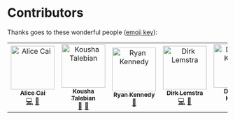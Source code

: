 # Contributors

Thanks goes to these wonderful people ([emoji key](https://allcontributors.org/docs/en/emoji-key)):

<!-- ALL-CONTRIBUTORS-LIST:START - Do not remove or modify this section -->
<!-- prettier-ignore -->
<table>
  <tr>
    <td align="center"><a href="https://github.com/ahcai"><img src="https://avatars3.githubusercontent.com/u/4912483?v=4" width="100px;" alt="Alice Cai"/><br /><sub><b>Alice Cai</b></sub></a><br /><a href="https://github.com/twilio-labs/twilio-style/commits?author=ahcai" title="Code">💻</a> <a href="#ideas-ahcai" title="Ideas, Planning, & Feedback">🤔</a></td>
    <td align="center"><a href="https://github.com/ktalebian"><img src="https://avatars2.githubusercontent.com/u/2308915?v=4" width="100px;" alt="Kousha Talebian"/><br /><sub><b>Kousha Talebian</b></sub></a><br /><a href="#ideas-ktalebian" title="Ideas, Planning, & Feedback">🤔</a> <a href="#review-ktalebian" title="Reviewed Pull Requests">👀</a></td>
    <td align="center"><a href="https://github.com/theryankennedy"><img src="https://avatars3.githubusercontent.com/u/218683?v=4" width="100px;" alt="Ryan Kennedy"/><br /><sub><b>Ryan Kennedy</b></sub></a><br /><a href="#ideas-theryankennedy" title="Ideas, Planning, & Feedback">🤔</a></td>
    <td align="center"><a href="https://twitter.com/MagickNET"><img src="https://avatars3.githubusercontent.com/u/10426229?v=4" width="100px;" alt="Dirk Lemstra"/><br /><sub><b>Dirk Lemstra</b></sub></a><br /><a href="https://github.com/twilio-labs/twilio-style/commits?author=dlemstra" title="Code">💻</a> <a href="https://github.com/twilio-labs/twilio-style/issues?q=author%3Adlemstra" title="Bug reports">🐛</a></td>
    <td align="center"><a href="https://dkundel.com"><img src="https://avatars3.githubusercontent.com/u/1505101?v=4" width="100px;" alt="Dominik Kundel"/><br /><sub><b>Dominik Kundel</b></sub></a><br /><a href="#ideas-dkundel" title="Ideas, Planning, & Feedback">🤔</a></td>
  </tr>
</table>

<!-- ALL-CONTRIBUTORS-LIST:END -->